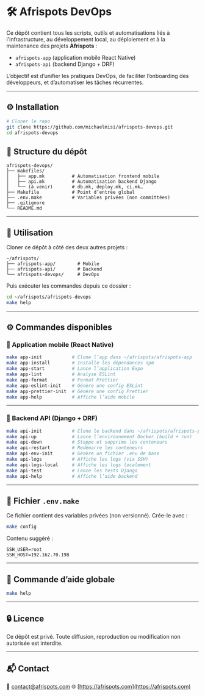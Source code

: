 # 🛠️ Afrispots DevOps

Ce dépôt contient tous les scripts, outils et automatisations liés à l'infrastructure, au développement local, au déploiement et à la maintenance des projets **Afrispots** :

* `afrispots-app` (application mobile React Native)
* `afrispots-api` (backend Django + DRF)

L’objectif est d’unifier les pratiques DevOps, de faciliter l’onboarding des développeurs, et d’automatiser les tâches récurrentes.

---

## ⚙️ Installation

```bash
# Cloner le repo
git clone https://github.com/michaelmisi/afrispots-devops.git
cd afrispots-devops

```


## 📁 Structure du dépôt

```
afrispots-devops/
├── makefiles/
│   ├── app.mk          # Automatisation frontend mobile
│   ├── api.mk          # Automatisation backend Django
│   └── (à venir)       # db.mk, deploy.mk, ci.mk…
├── Makefile            # Point d’entrée global
├── .env.make           # Variables privées (non committées)
├── .gitignore
└── README.md
```

---

## 🚀 Utilisation

Cloner ce dépôt à côté des deux autres projets :

```
~/afrispots/
├── afrispots-app/        # Mobile
├── afrispots-api/        # Backend
└── afrispots-devops/     # DevOps
```

Puis exécuter les commandes depuis ce dossier :

```bash
cd ~/afrispots/afrispots-devops
make help
```

---

## ⚙️ Commandes disponibles

### 🔹 Application mobile (React Native)

```bash
make app-init           # Clone l’app dans ~/afrispots/afrispots-app
make app-install        # Installe les dépendances npm
make app-start          # Lance l’application Expo
make app-lint           # Analyse ESLint
make app-format         # Format Prettier
make app-eslint-init    # Génère une config ESLint
make app-prettier-init  # Génère une config Prettier
make app-help           # Affiche l’aide mobile
```

---

### 🔸 Backend API (Django + DRF)

```bash
make api-init           # Clone le backend dans ~/afrispots/afrispots-project
make api-up             # Lance l’environnement Docker (build + run)
make api-down           # Stoppe et supprime les conteneurs
make api-restart        # Redémarre les conteneurs
make api-env-init       # Génère un fichier .env de base
make api-logs           # Affiche les logs (via SSH)
make api-logs-local     # Affiche les logs localement
make api-test           # Lance les tests Django
make api-help           # Affiche l’aide backend
```

---

## 🔐 Fichier `.env.make`

Ce fichier contient des variables privées (non versionné). Crée-le avec :

```bash
make config
```

Contenu suggéré :

```env
SSH_USER=root
SSH_HOST=192.162.70.198
```

---

## 🦯 Commande d’aide globale

```bash
make help
```

---

## 🔒 Licence

Ce dépôt est privé. Toute diffusion, reproduction ou modification non autorisée est interdite.

---

## 📬 Contact

📧 [contact@afrispots.com](mailto:contact@afrispots.com)
🌐 [https://afrispots.com](https://afrispots.com)
